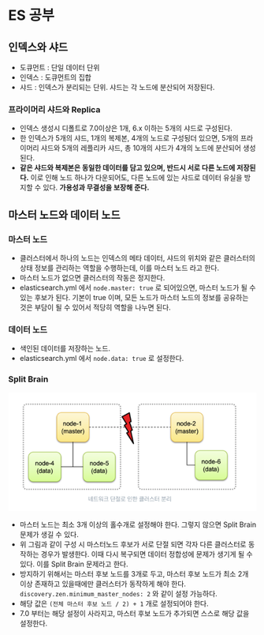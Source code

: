 # ES 공부

## 인덱스와 샤드

- 도큐먼트 : 단일 데이터 단위
- 인덱스 : 도큐먼트의 집합
- 샤드 : 인덱스가 분리되는 단위. 샤드는 각 노드에 분산되어 저장된다.

### 프라이머리 샤드와 Replica

* 인덱스 생성시 디폴트로 7.0이상은 1개, 6.x 이하는 5개의 샤드로 구성된다. 
* 한 인덱스가 5개의 샤드, 1개의 복제본, 4개의 노드로 구성됭더 있으면, 5개의 프라이머리 샤드와 5개의 레플리카 샤드, 총 10개의 샤드가 4개의 노드에 분산되어 생성된다.
* **같은 샤드와 복제본은 동일한 데이터를 담고 있으며, 반드시 서로 다른 노드에 저장된다.** 이로 인해 노드 하나가 다운되어도, 다른 노드에 있는 샤드로 데이터 유실을 방지할 수 있다. **가용성과 무결성을 보장해 준다.**



## 마스터 노드와 데이터 노드

### 마스터 노드

* 클러스터에서 하나의 노드는 인덱스의 메타 데이터, 샤드의 위치와 같은 클러스터의 상태 정보를 관리하는 역할을 수행하는데, 이를 마스터 노드 라고 한다.
* 마스터 노드가 없으면 클러스터의 작동은 정지한다.
* elasticsearch.yml 에서 `node.master: true` 로 되어있으면, 마스터 노드가 될 수 있는 후보가 된다. 기본이 true 이며, 모든 노드가 마스터 노드의 정보를 공유하는 것은 부담이 될 수 있어서 적당히 역할을 나누면 된다.

### 데이터 노드

* 색인된 데이터를 저장하는 노드.
* elasticsearch.yml 에서 `node.data: true` 로 설정한다. 

### Split Brain

![image-20210104223647239](images/image-20210104223647239.png)

* 마스터 노드는 최소 3개 이상의 홀수개로 설정해야 한다. 그렇지 않으면 Split Brain 문제가 생길 수 있다.
* 위 그림과 같이 구성 시 마스터노드 후보가 서로 단절 되면 각자 다른 클러스터로 동작하는 경우가 발생한다. 이때 다시 복구되면 데이터 정합성에 문제가 생기게 될 수 있다. 이를 Split Brain 문제라고 한다.
* 방지하기 위해서는 마스터 후보 노드를 3개로 두고, 마스터 후보 노드가 최소 2개 이상 존재하고 있을때에만 클러스터가 동작하게 해야 한다. `discovery.zen.minimum_master_nodes: 2` 와 같이 설정 가능하다.
* 해당 값은 `(전체 마스터 후보 노드 / 2) + 1` 개로 설정되어야 한다.
* 7.0 부터는 해당 설정이 사라지고, 마스터 후보 노드가 추가되면 스스로 해당 값을 설정한다.



